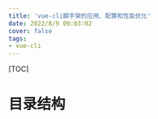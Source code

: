 ```yaml
---
title: 'vue-cli脚手架的应用、配置和性能优化'
date: 2022/8/9 09:03:02
cover: false
tags:
- vue-cli
---
```


[TOC]

# 目录结构